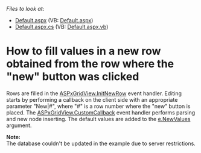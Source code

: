 <!-- default file list -->
*Files to look at*:

* [Default.aspx](./CS/WebSite/Default.aspx) (VB: [Default.aspx](./VB/WebSite/Default.aspx))
* [Default.aspx.cs](./CS/WebSite/Default.aspx.cs) (VB: [Default.aspx.vb](./VB/WebSite/Default.aspx.vb))
<!-- default file list end -->
# How to fill values in a new row obtained from the row where the "new" button was clicked


<p>Rows are filled in the <a href="http://documentation.devexpress.com/#AspNet/DevExpressWebASPxGridViewASPxGridView_InitNewRowtopic">ASPxGridView.InitNewRow</a> event handler. Editing starts by performing a callback on the client side with an appropriate parameter "New|#", where "#" is a row number where the "new" button is placed. The <a href="http://documentation.devexpress.com/#AspNet/DevExpressWebASPxGridViewASPxGridView_CustomCallbacktopic">ASPxGridView.CustomCallback</a> event handler performs parsing and new node inserting. The default values are added to the <a href="http://documentation.devexpress.com/#AspNet/DevExpressWebDataASPxDataInitNewRowEventArgs_NewValuestopic">e.NewValues</a> argument.</p><p><strong>Note:</strong><br />
The database couldn't be updated in the example due to server restrictions.</p>

<br/>


